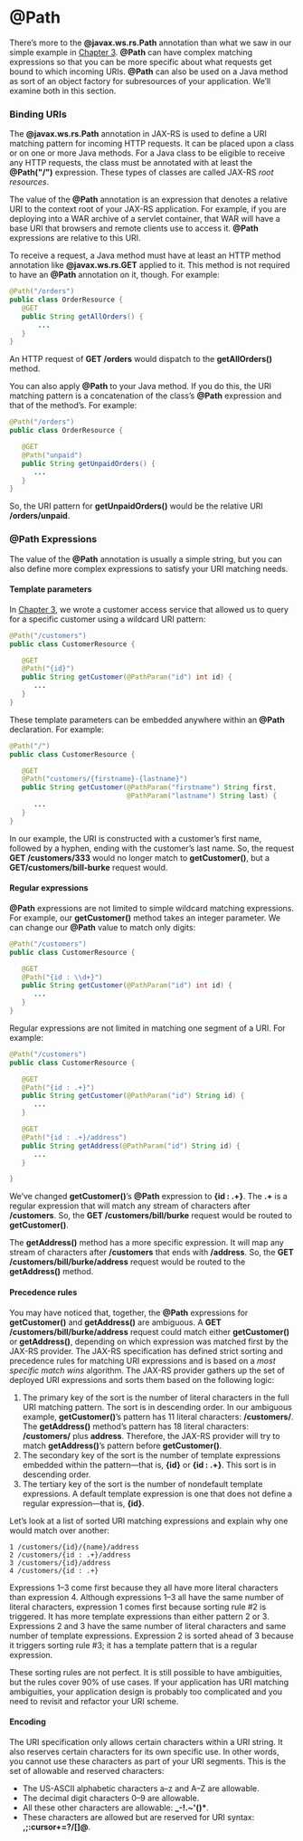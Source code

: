# @Path


There’s more to the **@javax.ws.rs.Path** annotation than what we saw in our simple example in [Chapter 3](../chapter3/your_first_jax_rs_service.md). **@Path** can have complex matching expressions so that you can be more specific about what requests get bound to which incoming URIs. **@Path** can also be used on a Java method as sort of an object factory for subresources of your application. We’ll examine both in this section.


### Binding URIs


The **@javax.ws.rs.Path** annotation in JAX-RS is used to define a URI matching pattern for incoming HTTP requests. It can be placed upon a class or on one or more Java methods. For a Java class to be eligible to receive any HTTP requests, the class must be annotated with at least the **@Path("/")** expression. These types of classes are called JAX-RS *root resources*.


The value of the **@Path** annotation is an expression that denotes a relative URI to the context root of your JAX-RS application. For example, if you are deploying into a WAR archive of a servlet container, that WAR will have a base URI that browsers and remote clients use to access it. **@Path** expressions are relative to this URI.


To receive a request, a Java method must have at least an HTTP method annotation like **@javax.ws.rs.GET** applied to it. This method is not required to have an **@Path** annotation on it, though. For example:



```Java
@Path("/orders")
public class OrderResource {
   @GET
   public String getAllOrders() {
       ...
   }
}
```


An HTTP request of **GET /orders** would dispatch to the **getAllOrders()** method.


You can also apply **@Path** to your Java method. If you do this, the URI matching pattern is a concatenation of the class’s **@Path** expression and that of the method’s. For example:

```Java
@Path("/orders")
public class OrderResource {

   @GET
   @Path("unpaid")
   public String getUnpaidOrders() {
      ...
   }
}
```

So, the URI pattern for **getUnpaidOrders()** would be the relative URI **/orders/unpaid**.


### @Path Expressions


The value of the **@Path** annotation is usually a simple string, but you can also define more complex expressions to satisfy your URI matching needs.


#### Template parameters


In [Chapter 3](../chapter3/your_first_jax_rs_service.md), we wrote a customer access service that allowed us to query for a specific customer using a wildcard URI pattern:


```Java
@Path("/customers")
public class CustomerResource {

   @GET
   @Path("{id}")
   public String getCustomer(@PathParam("id") int id) {
      ...
   }
}
```

These template parameters can be embedded anywhere within an **@Path** declaration. For example:


```Java
@Path("/")
public class CustomerResource {

   @GET
   @Path("customers/{firstname}-{lastname}")
   public String getCustomer(@PathParam("firstname") String first,
                             @PathParam("lastname") String last) {
      ...
   }
}
```


In our example, the URI is constructed with a customer’s first name, followed by a hyphen, ending with the customer’s last name. So, the request **GET /customers/333** would no longer match to **getCustomer()**, but a **GET/customers/bill-burke** request would.


#### Regular expressions


**@Path** expressions are not limited to simple wildcard matching expressions. For example, our **getCustomer()** method takes an integer parameter. We can change our **@Path** value to match only digits:


```Java
@Path("/customers")
public class CustomerResource {

   @GET
   @Path("{id : \\d+}")
   public String getCustomer(@PathParam("id") int id) {
      ...
   }
}
```


Regular expressions are not limited in matching one segment of a URI. For example:


```Java
@Path("/customers")
public class CustomerResource {

   @GET
   @Path("{id : .+}")
   public String getCustomer(@PathParam("id") String id) {
      ...
   }

   @GET
   @Path("{id : .+}/address")
   public String getAddress(@PathParam("id") String id) {
      ...
   }

}
```


We’ve changed **getCustomer()**’s **@Path** expression to **{id : .+}**. The **.+** is a regular expression that will match any stream of characters after **/customers**. So, the **GET /customers/bill/burke** request would be routed to **getCustomer()**.


The **getAddress()** method has a more specific expression. It will map any stream of characters after **/customers** that ends with **/address**. So, the **GET /customers/bill/burke/address** request would be routed to the **getAddress()** method.


#### Precedence rules


You may have noticed that, together, the **@Path** expressions for **getCustomer()** and **getAddress()** are ambiguous. A **GET /customers/bill/burke/address** request could match either **getCustomer()** or **getAddress()**, depending on which expression was matched first by the JAX-RS provider. The JAX-RS specification has defined strict sorting and precedence rules for matching URI expressions and is based on a *most specific match wins* algorithm. The JAX-RS provider gathers up the set of deployed URI expressions and sorts them based on the following logic:

1. The primary key of the sort is the number of literal characters in the full URI matching pattern. The sort is in descending order. In our ambiguous example, **getCustomer()**’s pattern has 11 literal characters: **/customers/**. The **getAddress()** method’s pattern has 18 literal characters: **/customers/** plus **address**. Therefore, the JAX-RS provider will try to match **getAddress()**’s pattern before **getCustomer()**. 
2. The secondary key of the sort is the number of template expressions embedded within the pattern—that is, **{id}** or **{id : .+}**. This sort is in descending order. 
3. The tertiary key of the sort is the number of nondefault template expressions. A default template expression is one that does not define a regular expression—that is, **{id}**. 


Let’s look at a list of sorted URI matching expressions and explain why one would match over another:


```
1 /customers/{id}/{name}/address
2 /customers/{id : .+}/address
3 /customers/{id}/address
4 /customers/{id : .+}
```


Expressions 1–3 come first because they all have more literal characters than expression 4. Although expressions 1–3 all have the same number of literal characters, expression 1 comes first because sorting rule #2 is triggered. It has more template expressions than either pattern 2 or 3. Expressions 2 and 3 have the same number of literal characters and same number of template expressions. Expression 2 is sorted ahead of 3 because it triggers sorting rule #3; it has a template pattern that is a regular expression.


These sorting rules are not perfect. It is still possible to have ambiguities, but the rules cover 90% of use cases. If your application has URI matching ambiguities, your application design is probably too complicated and you need to revisit and refactor your URI scheme.


#### Encoding

The URI specification only allows certain characters within a URI string. It also reserves certain characters for its own specific use. In other words, you cannot use these characters as part of your URI segments. This is the set of allowable and reserved characters:

* The US-ASCII alphabetic characters a–z and A–Z are allowable. 
* The decimal digit characters 0–9 are allowable. 
* All these other characters are allowable: **_-!.~'()\***. 
* These characters are allowed but are reserved for URI syntax: **,;:__cursor__+=?/\[]@**. 
















